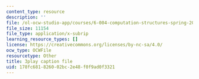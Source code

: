 ```yaml
---
content_type: resource
description: ''
file: /ol-ocw-studio-app/courses/6-004-computation-structures-spring-2017/178fc681826002bc2e48f0f9ad0f3321_3LQUrpSADx8.srt
file_size: 11154
file_type: application/x-subrip
learning_resource_types: []
license: https://creativecommons.org/licenses/by-nc-sa/4.0/
ocw_type: OCWFile
resourcetype: Other
title: 3play caption file
uid: 178fc681-8260-02bc-2e48-f0f9ad0f3321
---
```

